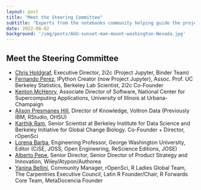 ```yaml
---
layout: post
title: "Meet the Steering Committee"
subtitle: "Experts from the notebooks community helping guide the project"
date: 2022-08-02
background: '/img/posts/AGU-sunset-man-mount-washington-Nevada.jpg'
---
```


## Meet the Steering Committee

- [Chris Holdgraf](https://twitter.com/choldgraf), Executive Director, 2i2c (Project Jupyter, Binder Team)
- [Fernando Perez](https://twitter.com/fperez_org), IPython Creator (now Project Jupyter), Assoc. Prof. UC Berkeley Statistics, Berkeley Lab Scientist, 2i2c Co-Founder
- [Kenton McHenry](https://twitter.com/KentonMcHenry), Associate Director of Software, National Center for Supercomputing Applications, University of Illinois at Urbana-Champaign
- [Alison Presmanes Hill](https://twitter.com/apreshill), Director of Knowledge, Voltron Data (Previously IBM, RStudio, OHSU)
- [Karthik Ram](https://twitter.com/_inundata), Senior Scientist at Berkeley Institute for Data Science and Berkeley Initiative for Global Change Biology. Co-Founder + Director, rOpenSci
- [Lorena Barba](https://twitter.com/LorenaABarba), Engineering Professor, George Washington University, Editor (CiSE, JOSS, Open Engineering, ReScience Editions, JOSE)
- [Alberto Pepe](https://twitter.com/albertopepe), Senior Director, Senior Director of Product Strategy and Innovation, Wiley/Atypon/Authorea
- [Yanina Bellini](https://twitter.com/yabellini), Community Manager, rOpenSci, R Ladies Global Team, The Carpentries Executive Council, Latin R Founder/Chair, R Forwards Core Team, MetaDocencia Founder

